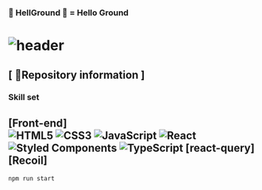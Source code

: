 <!-- Title -->
### 👋 HellGround 👋 = Hello Ground
# ![header](https://capsule-render.vercel.app/api?type=Waving&color=2D2B55&section=header&fontSize=60&fontColor=3178C6&stroke=F9CF00&animation=fadeIn&text=Hello%20Ground)

## [ 📢Repository information ]
### Skill set
[Front-end]   
![HTML5](https://img.shields.io/badge/html5-%23E34F26.svg?style=for-the-badge&logo=html5&logoColor=white)
![CSS3](https://img.shields.io/badge/css3-%231572B6.svg?style=for-the-badge&logo=css3&logoColor=white)
![JavaScript](https://img.shields.io/badge/javascript-%23323330.svg?style=for-the-badge&logo=javascript&logoColor=%23F7DF1E)
![React](https://img.shields.io/badge/react-%2320232a.svg?style=for-the-badge&logo=react&logoColor=%2361DAFB)
![Styled Components](https://img.shields.io/badge/styled--components-DB7093?style=for-the-badge&logo=styled-components&logoColor=white)
![TypeScript](https://img.shields.io/badge/typescript-%23007ACC.svg?style=for-the-badge&logo=typescript&logoColor=white)
[react-query]
[Recoil]
---

```bash
npm run start
```